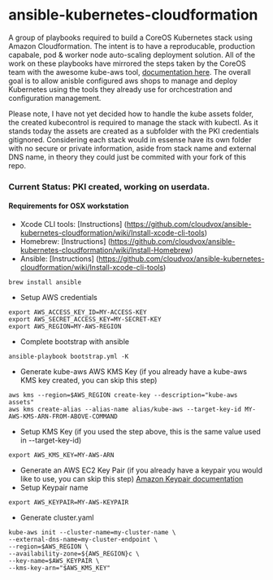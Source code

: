 ansible-kubernetes-cloudformation
===
A group of playbooks required to build a CoreOS Kubernetes stack using Amazon Cloudformation. The intent is to have a reproducable, production capabale, pod & worker node auto-scaling deployment solution. All of the work on these playbooks have mirrored the steps taken by the CoreOS team with the awesome kube-aws tool, [documentation here](https://coreos.com/kubernetes/docs/latest/kubernetes-on-aws.html). The overall goal is to allow anisble configured aws shops to manage and deploy Kubernetes using the tools they already use for orchcestration and configuration management.

Please note, I have not yet decided how to handle the kube assets folder, the created kubecontrol is required to manage the stack with kubectl. As it stands today the assets are created as a subfolder with the PKI credentials gitignored. Considering each stack would in essense have its own folder with no secure or private information, aside from stack name and external DNS name, in theory they could just be commited with your fork of this repo.

### Current Status: PKI created, working on userdata.

#### Requirements for OSX workstation
* Xcode CLI tools: [Instructions] (https://github.com/cloudvox/ansible-kubernetes-cloudformation/wiki/Install-xcode-cli-tools)
* Homebrew: [Instructions] (https://github.com/cloudvox/ansible-kubernetes-cloudformation/wiki/Install-Homebrew)
* Ansible: [Instructions] (https://github.com/cloudvox/ansible-kubernetes-cloudformation/wiki/Install-xcode-cli-tools)



```
brew install ansible
```
* Setup AWS credentials
```
export AWS_ACCESS_KEY_ID=MY-ACCESS-KEY
export AWS_SECRET_ACCESS_KEY=MY-SECRET-KEY
export AWS_REGION=MY-AWS-REGION
```
* Complete bootstrap with ansible
```
ansible-playbook bootstrap.yml -K
```
* Generate kube-aws AWS KMS Key (if you already have a kube-aws KMS key created, you can skip this step)
```
aws kms --region=$AWS_REGION create-key --description="kube-aws assets"
aws kms create-alias --alias-name alias/kube-aws --target-key-id MY-AWS-KMS-ARN-FROM-ABOVE-COMMAND
```
* Setup KMS Key (if you used the step above, this is the same value used in --target-key-id)
```
export AWS_KMS_KEY=MY-AWS-ARN
```
* Generate an AWS EC2 Key Pair (if you already have a keypair you would like to use, you can skip this step)
[Amazon Keypair documentation](http://docs.aws.amazon.com/AWSEC2/latest/UserGuide/ec2-key-pairs.html#having-ec2-create-your-key-pair)
* Setup Keypair name
```
export AWS_KEYPAIR=MY-AWS-KEYPAIR
```
* Generate cluster.yaml
```
kube-aws init --cluster-name=my-cluster-name \
--external-dns-name=my-cluster-endpoint \
--region=$AWS_REGION \
--availability-zone=${AWS_REGION}c \
--key-name=$AWS_KEYPAIR \
--kms-key-arn="$AWS_KMS_KEY"
```
